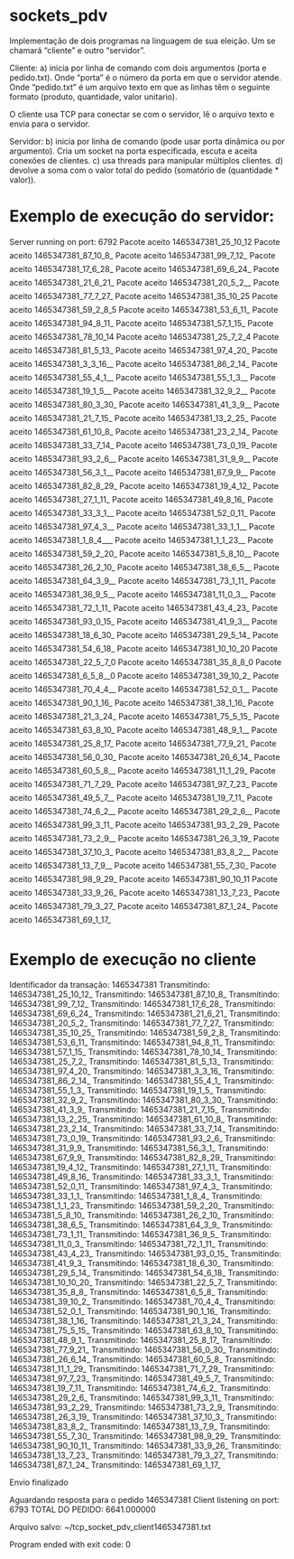 # sockets_pdv

Implementação de dois programas na linguagem de sua eleição. Um se chamará “cliente” e outro “servidor”.

Cliente: 
a) inicia por linha de comando com dois argumentos (porta e pedido.txt). Onde “porta” é o número da porta em que o servidor atende. Onde “pedido.txt” é um arquivo texto em que as linhas têm o seguinte formato (produto, quantidade, valor unitario).

O cliente usa TCP para conectar se com o servidor, lê o arquivo texto e envia para o servidor.

Servidor:
b) inicia por linha de comando (pode usar porta dinâmica ou por argumento). Cria um socket na porta especificada, escuta e aceita conexões de clientes.
c) usa threads para manipular múltiplos clientes.
d) devolve a soma com o valor total do pedido (somatório de (quantidade * valor)).

# Exemplo de execução do servidor:

Server running on port: 6792
Pacote aceito 1465347381_25_10_12
Pacote aceito 1465347381_87_10_8_
Pacote aceito 1465347381_99_7_12_
Pacote aceito 1465347381_17_6_28_
Pacote aceito 1465347381_69_6_24_
Pacote aceito 1465347381_21_6_21_
Pacote aceito 1465347381_20_5_2__
Pacote aceito 1465347381_77_7_27_
Pacote aceito 1465347381_35_10_25
Pacote aceito 1465347381_59_2_8_5
Pacote aceito 1465347381_53_6_11_
Pacote aceito 1465347381_94_8_11_
Pacote aceito 1465347381_57_1_15_
Pacote aceito 1465347381_78_10_14
Pacote aceito 1465347381_25_7_2_4
Pacote aceito 1465347381_81_5_13_
Pacote aceito 1465347381_97_4_20_
Pacote aceito 1465347381_3_3_16__
Pacote aceito 1465347381_86_2_14_
Pacote aceito 1465347381_55_4_1__
Pacote aceito 1465347381_55_1_3__
Pacote aceito 1465347381_19_1_5__
Pacote aceito 1465347381_32_9_2__
Pacote aceito 1465347381_80_3_30_
Pacote aceito 1465347381_41_3_9__
Pacote aceito 1465347381_21_7_15_
Pacote aceito 1465347381_13_2_25_
Pacote aceito 1465347381_61_10_8_
Pacote aceito 1465347381_23_2_14_
Pacote aceito 1465347381_33_7_14_
Pacote aceito 1465347381_73_0_19_
Pacote aceito 1465347381_93_2_6__
Pacote aceito 1465347381_31_9_9__
Pacote aceito 1465347381_56_3_1__
Pacote aceito 1465347381_67_9_9__
Pacote aceito 1465347381_82_8_29_
Pacote aceito 1465347381_19_4_12_
Pacote aceito 1465347381_27_1_11_
Pacote aceito 1465347381_49_8_16_
Pacote aceito 1465347381_33_3_1__
Pacote aceito 1465347381_52_0_11_
Pacote aceito 1465347381_97_4_3__
Pacote aceito 1465347381_33_1_1__
Pacote aceito 1465347381_1_8_4___
Pacote aceito 1465347381_1_1_23__
Pacote aceito 1465347381_59_2_20_
Pacote aceito 1465347381_5_8_10__
Pacote aceito 1465347381_26_2_10_
Pacote aceito 1465347381_38_6_5__
Pacote aceito 1465347381_64_3_9__
Pacote aceito 1465347381_73_1_11_
Pacote aceito 1465347381_36_9_5__
Pacote aceito 1465347381_11_0_3__
Pacote aceito 1465347381_72_1_11_
Pacote aceito 1465347381_43_4_23_
Pacote aceito 1465347381_93_0_15_
Pacote aceito 1465347381_41_9_3__
Pacote aceito 1465347381_18_6_30_
Pacote aceito 1465347381_29_5_14_
Pacote aceito 1465347381_54_6_18_
Pacote aceito 1465347381_10_10_20
Pacote aceito 1465347381_22_5_7_0
Pacote aceito 1465347381_35_8_8_0
Pacote aceito 1465347381_6_5_8__0
Pacote aceito 1465347381_39_10_2_
Pacote aceito 1465347381_70_4_4__
Pacote aceito 1465347381_52_0_1__
Pacote aceito 1465347381_90_1_16_
Pacote aceito 1465347381_38_1_16_
Pacote aceito 1465347381_21_3_24_
Pacote aceito 1465347381_75_5_15_
Pacote aceito 1465347381_63_8_10_
Pacote aceito 1465347381_48_9_1__
Pacote aceito 1465347381_25_8_17_
Pacote aceito 1465347381_77_9_21_
Pacote aceito 1465347381_56_0_30_
Pacote aceito 1465347381_26_6_14_
Pacote aceito 1465347381_60_5_8__
Pacote aceito 1465347381_11_1_29_
Pacote aceito 1465347381_71_7_29_
Pacote aceito 1465347381_97_7_23_
Pacote aceito 1465347381_49_5_7__
Pacote aceito 1465347381_19_7_11_
Pacote aceito 1465347381_74_6_2__
Pacote aceito 1465347381_29_2_6__
Pacote aceito 1465347381_99_3_11_
Pacote aceito 1465347381_93_2_29_
Pacote aceito 1465347381_73_2_9__
Pacote aceito 1465347381_26_3_19_
Pacote aceito 1465347381_37_10_3_
Pacote aceito 1465347381_83_8_2__
Pacote aceito 1465347381_13_7_9__
Pacote aceito 1465347381_55_7_30_
Pacote aceito 1465347381_98_9_29_
Pacote aceito 1465347381_90_10_11
Pacote aceito 1465347381_33_9_26_
Pacote aceito 1465347381_13_7_23_
Pacote aceito 1465347381_79_3_27_
Pacote aceito 1465347381_87_1_24_
Pacote aceito 1465347381_69_1_17_

# Exemplo de execução no cliente

Identificador da transação: 1465347381
Transmitindo: 1465347381_25_10_12_
Transmitindo: 1465347381_87_10_8_
Transmitindo: 1465347381_99_7_12_
Transmitindo: 1465347381_17_6_28_
Transmitindo: 1465347381_69_6_24_
Transmitindo: 1465347381_21_6_21_
Transmitindo: 1465347381_20_5_2_
Transmitindo: 1465347381_77_7_27_
Transmitindo: 1465347381_35_10_25_
Transmitindo: 1465347381_59_2_8_
Transmitindo: 1465347381_53_6_11_
Transmitindo: 1465347381_94_8_11_
Transmitindo: 1465347381_57_1_15_
Transmitindo: 1465347381_78_10_14_
Transmitindo: 1465347381_25_7_2_
Transmitindo: 1465347381_81_5_13_
Transmitindo: 1465347381_97_4_20_
Transmitindo: 1465347381_3_3_16_
Transmitindo: 1465347381_86_2_14_
Transmitindo: 1465347381_55_4_1_
Transmitindo: 1465347381_55_1_3_
Transmitindo: 1465347381_19_1_5_
Transmitindo: 1465347381_32_9_2_
Transmitindo: 1465347381_80_3_30_
Transmitindo: 1465347381_41_3_9_
Transmitindo: 1465347381_21_7_15_
Transmitindo: 1465347381_13_2_25_
Transmitindo: 1465347381_61_10_8_
Transmitindo: 1465347381_23_2_14_
Transmitindo: 1465347381_33_7_14_
Transmitindo: 1465347381_73_0_19_
Transmitindo: 1465347381_93_2_6_
Transmitindo: 1465347381_31_9_9_
Transmitindo: 1465347381_56_3_1_
Transmitindo: 1465347381_67_9_9_
Transmitindo: 1465347381_82_8_29_
Transmitindo: 1465347381_19_4_12_
Transmitindo: 1465347381_27_1_11_
Transmitindo: 1465347381_49_8_16_
Transmitindo: 1465347381_33_3_1_
Transmitindo: 1465347381_52_0_11_
Transmitindo: 1465347381_97_4_3_
Transmitindo: 1465347381_33_1_1_
Transmitindo: 1465347381_1_8_4_
Transmitindo: 1465347381_1_1_23_
Transmitindo: 1465347381_59_2_20_
Transmitindo: 1465347381_5_8_10_
Transmitindo: 1465347381_26_2_10_
Transmitindo: 1465347381_38_6_5_
Transmitindo: 1465347381_64_3_9_
Transmitindo: 1465347381_73_1_11_
Transmitindo: 1465347381_36_9_5_
Transmitindo: 1465347381_11_0_3_
Transmitindo: 1465347381_72_1_11_
Transmitindo: 1465347381_43_4_23_
Transmitindo: 1465347381_93_0_15_
Transmitindo: 1465347381_41_9_3_
Transmitindo: 1465347381_18_6_30_
Transmitindo: 1465347381_29_5_14_
Transmitindo: 1465347381_54_6_18_
Transmitindo: 1465347381_10_10_20_
Transmitindo: 1465347381_22_5_7_
Transmitindo: 1465347381_35_8_8_
Transmitindo: 1465347381_6_5_8_
Transmitindo: 1465347381_39_10_2_
Transmitindo: 1465347381_70_4_4_
Transmitindo: 1465347381_52_0_1_
Transmitindo: 1465347381_90_1_16_
Transmitindo: 1465347381_38_1_16_
Transmitindo: 1465347381_21_3_24_
Transmitindo: 1465347381_75_5_15_
Transmitindo: 1465347381_63_8_10_
Transmitindo: 1465347381_48_9_1_
Transmitindo: 1465347381_25_8_17_
Transmitindo: 1465347381_77_9_21_
Transmitindo: 1465347381_56_0_30_
Transmitindo: 1465347381_26_6_14_
Transmitindo: 1465347381_60_5_8_
Transmitindo: 1465347381_11_1_29_
Transmitindo: 1465347381_71_7_29_
Transmitindo: 1465347381_97_7_23_
Transmitindo: 1465347381_49_5_7_
Transmitindo: 1465347381_19_7_11_
Transmitindo: 1465347381_74_6_2_
Transmitindo: 1465347381_29_2_6_
Transmitindo: 1465347381_99_3_11_
Transmitindo: 1465347381_93_2_29_
Transmitindo: 1465347381_73_2_9_
Transmitindo: 1465347381_26_3_19_
Transmitindo: 1465347381_37_10_3_
Transmitindo: 1465347381_83_8_2_
Transmitindo: 1465347381_13_7_9_
Transmitindo: 1465347381_55_7_30_
Transmitindo: 1465347381_98_9_29_
Transmitindo: 1465347381_90_10_11_
Transmitindo: 1465347381_33_9_26_
Transmitindo: 1465347381_13_7_23_
Transmitindo: 1465347381_79_3_27_
Transmitindo: 1465347381_87_1_24_
Transmitindo: 1465347381_69_1_17_

Envio finalizado

Aguardando resposta para o pedido 1465347381
Client listening on port: 6793
TOTAL DO PEDIDO: 6641.000000


Arquivo salvo: ~/tcp_socket_pdv_client1465347381.txt
 
 Program ended with exit code: 0
